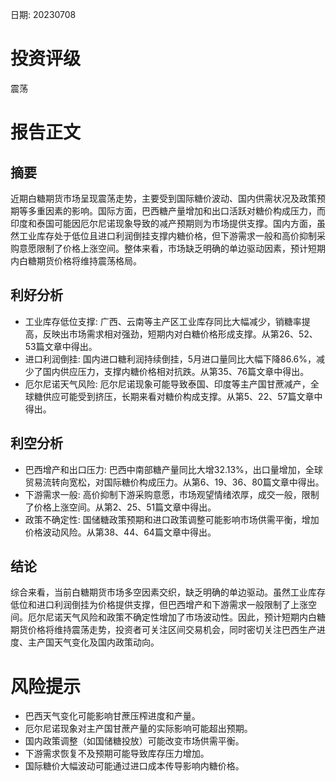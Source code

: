 
日期: 20230708

# 投资评级

震荡

# 报告正文

## 摘要

近期白糖期货市场呈现震荡走势，主要受到国际糖价波动、国内供需状况及政策预期等多重因素的影响。国际方面，巴西糖产量增加和出口活跃对糖价构成压力，而印度和泰国可能因厄尔尼诺现象导致的减产预期则为市场提供支撑。国内方面，虽然工业库存处于低位且进口利润倒挂支撑内糖价格，但下游需求一般和高价抑制采购意愿限制了价格上涨空间。整体来看，市场缺乏明确的单边驱动因素，预计短期内白糖期货价格将维持震荡格局。

## 利好分析

* 工业库存低位支撑: 广西、云南等主产区工业库存同比大幅减少，销糖率提高，反映出市场需求相对强劲，短期内对白糖价格形成支撑。从第26、52、53篇文章中得出。
* 进口利润倒挂: 国内进口糖利润持续倒挂，5月进口量同比大幅下降86.6%，减少了国内供应压力，支撑内糖价格相对抗跌。从第35、76篇文章中得出。
* 厄尔尼诺天气风险: 厄尔尼诺现象可能导致泰国、印度等主产国甘蔗减产，全球糖供应可能受到挤压，长期来看对糖价构成支撑。从第5、22、57篇文章中得出。

## 利空分析

* 巴西增产和出口压力: 巴西中南部糖产量同比大增32.13%，出口量增加，全球贸易流转向宽松，对国际糖价构成压力。从第6、19、36、80篇文章中得出。
* 下游需求一般: 高价抑制下游采购意愿，市场观望情绪浓厚，成交一般，限制了价格上涨空间。从第2、25、51篇文章中得出。
* 政策不确定性: 国储糖政策预期和进口政策调整可能影响市场供需平衡，增加价格波动风险。从第38、44、64篇文章中得出。

## 结论

综合来看，当前白糖期货市场多空因素交织，缺乏明确的单边驱动。虽然工业库存低位和进口利润倒挂为价格提供支撑，但巴西增产和下游需求一般限制了上涨空间。厄尔尼诺天气风险和政策不确定性增加了市场波动性。因此，预计短期内白糖期货价格将维持震荡走势，投资者可关注区间交易机会，同时密切关注巴西生产进度、主产国天气变化及国内政策动向。

# 风险提示

* 巴西天气变化可能影响甘蔗压榨进度和产量。
* 厄尔尼诺现象对主产国甘蔗产量的实际影响可能超出预期。
* 国内政策调整（如国储糖投放）可能改变市场供需平衡。
* 下游需求恢复不及预期可能导致库存压力增加。
* 国际糖价大幅波动可能通过进口成本传导影响内糖价格。
